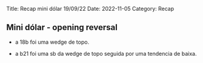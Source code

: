 Title: Recap mini dólar 19/09/22
Date: 2022-11-05
Category: Recap


## Mini dólar - opening reversal

* a 18b foi uma wedge de topo.

* a b21 foi uma sb da wedge de topo seguida por uma tendencia de baixa.
